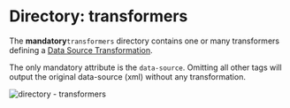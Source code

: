 # Directory: transformers

The **mandatory**`transformers` directory contains one or many transformers defining a [Data Source Transformation](../data-source-transformation/).

The only mandatory attribute is the `data-source`. Omitting all other tags will output the original data-source (xml) without any transformation.

![directory - transformers](https://cdn.openendpoints.io/images/gitbook/directory-transformers.png)
